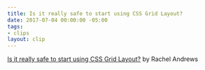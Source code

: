 ```yaml
---
title: Is it really safe to start using CSS Grid Layout?
date: 2017-07-04 00:00:00 -05:00
tags:
- clips
layout: clip
---
```


[Is it really safe to start using CSS Grid Layout?](https://rachelandrew.co.uk/archives/2017/07/04/is-it-really-safe-to-start-using-css-grid-layout/) by Rachel Andrews
